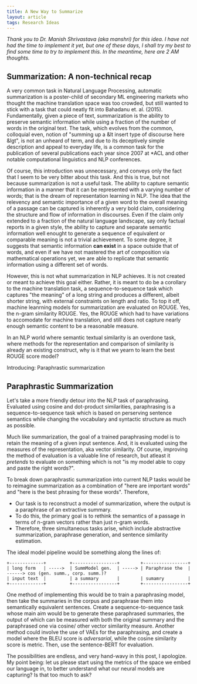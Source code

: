 ```yaml
---
title: A New Way to Summarize
layout: article
tags: Research Ideas
---
```

_Thank you to Dr. Manish Shrivastava (aka manshri) for this idea. I have
not had the time to implement it yet, but one of these days, I shall
try my best to find some time to try to implement this. In the meantime,
here are 2 AM thoughts._

<!--more-->

## Summarization: A non-technical recap
A very common task in Natural Language Processing, automatic summarization
is a poster-child of secondary ML engineering markets who thought the
machine translation space was too crowded, but still wanted to stick with
a task that could neatly fit into Bahadanu et. al. (2015). Fundamentally,
given a piece of text, summarization is the ability to preserve semantic
information while using a fraction of the number of words in the
original text. The task, which evolves from the common, colloquial even,
notion of "summing up a &lt insert type of discourse here &lgt", is not
an unheard of term, and due to its deceptively simple description and
appeal to everyday life, is a common task for the publication of several
publications each year since 2007 at *ACL and other notable computational
linguistics and NLP conferences.

Of course, this introduction was unnecessary, and conveys only the fact
that I seem to be very bitter about this task. And this is true, but not
because summarization is not a useful task. The ability to capture semantic
information in a manner that it can be represented with a varying number
of words; that is the dream of representation learning in NLP. The idea
that the relevency and semantic importance of a given word to the overall
meaning of a passage can be captured is inherently a very bold claim,
considering the structure and flow of information in discourses. Even if
the claim only extended to a fraction of the natural language landscape,
say only factual reports in a given style, the ability to capture and
separate semantic information well enought to generate a sequence of
equivalent or comparable meaning is not a trivial achievement. To some
degree, it suggests that semantic information **can exist** in a space
outside that of words, and even if we have not mastered the art of
composition via mathematical operations yet, we are able to replicate
that semantic information using a different set of words.

However, this is not what summarization in NLP achieves. It is not created
or meant to achieve this goal either. Rather, it is meant to do be a
corollary to the machine translation task, a sequence-to-sequence task
which captures "the meaning" of a long string and produces a different,
albeit shorter string, with external constraints on length and ratio. To
top it off, machine leanrning models for summarization are evaluated on
ROUGE. Yes, the n-gram similarity ROUGE. Yes, the ROUGE which had to have
variations to accomodate for machine translation, and still does not
capture nearly enough semantic content to be a reasonable measure.

In an NLP world where semantic textual similarity is an overdone task, where
methods for the representation and comparison of similarity is already an
existing construct, why is it that we yearn to learn the best ROUGE score model?


Introducing: Paraphrastic summarization

## Paraphrastic Summarization

Let's take a more friendly detour into the NLP task of paraphrasing.
Evaluated using cosine and dot-product similarities, paraphrasing
is a sequence-to-sequence task which is based on perserving sentence
semantics while changing the vocabulary and syntactic structure as
much as possible.

Much like summarization, the goal of a trained paraphrasing model
is to retain the meaning of a given input sentence. And, it is
evaluated using the measures of the representation, aka vector
similarity. Of course, improving the method of evaluation is
a valuable line of research, but atleast it _pretends_ to evaluate
on something which is not "is my model able to copy and paste the
right words?".

To break down paraphrastic summarization into current NLP tasks would be
to reimagine summarization as a combination of "here are important words"
and "here is the best phrasing for these words". Therefore,
- Our task is to reconstruct a model of summarization, where the output
is a paraphrase of an extractive summary.
- To do this, the primary goal is to rethink the semantics of a passage
in terms of n-gram vectors rather than just n-gram words.
- Therefore, three simultaneous tasks arise, which include abstractive
summarization, paraphrase generation, and sentence similarity estimation.

The ideal model pipeline would be something along the lines of:
```
+-------------+         +-----------------+        +-----------------+
| long form   | ----->  | SummModel gen.  | -----> | Paraphrase the  | ------> cos (gen. summ., corp. summ.)?
| input text  |         | a summary       |        | sumamry         |
+-------------+         +-----------------+        +-----------------+
```

One method of implementing this would be to train a paraphrasing model,
then take the summaries in the corpus and paraphrase them into semantically
equivalent sentences. Create a sequence-to-sequence task whose main aim
would be to generate these paraphrased summaries, the output of which can be
measured with both the original summary and the paraphrased one via cosine/
other vector similarity measure. Another method could involve the use of VAEs
for the paraphrasing, and create a model where the BLEU score is _adversarial_,
while the cosine similarity score is metric. Then, use the sentence-BERT for
evaluation.

The possibilities are endless, and very hand-wavy in this post, I apologize.
My point being: let us please start using the metrics of the space we embed
our language in, to better understand what our neural models are capturing?
Is that too much to ask?
